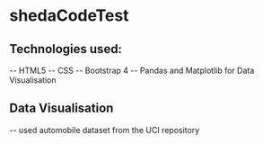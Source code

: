 # shedaCodeTest
## Technologies used:
-- HTML5
-- CSS
-- Bootstrap 4
-- Pandas and Matplotlib for Data Visualisation 
## Data Visualisation
-- used automobile dataset from the UCI repository
